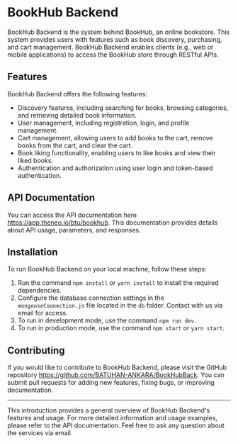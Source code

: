 # BookHub Backend

BookHub Backend is the system behind BookHub, an online bookstore. This system provides users with features such as book discovery, purchasing, and cart management. BookHub Backend enables clients (e.g., web or mobile applications) to access the BookHub store through RESTful APIs.

## Features

BookHub Backend offers the following features:

- Discovery features, including searching for books, browsing categories, and retrieving detailed book information.
- User management, including registration, login, and profile management.
- Cart management, allowing users to add books to the cart, remove books from the cart, and clear the cart.
- Book liking functionality, enabling users to like books and view their liked books.
- Authentication and authorization using user login and token-based authentication.

## API Documentation

You can access the API documentation here https://app.theneo.io/btu/bookhub. This documentation provides details about API usage, parameters, and responses.

## Installation

To run BookHub Backend on your local machine, follow these steps:

1. Run the command `npm install` or `yarn install` to install the required dependencies.
2. Configure the database connection settings in the `mongooseCoonection.js` file located in the `db` folder. Contact with us via email for access.
3. To run in development mode, use the command `npm run dev`.
4. To run in production mode, use the command `npm start` or `yarn start`.

## Contributing

If you would like to contribute to BookHub Backend, please visit the GitHub repository https://github.com/BATUHAN-ANKARA/BookHubBack. You can submit pull requests for adding new features, fixing bugs, or improving documentation.

---

This introduction provides a general overview of BookHub Backend's features and usage. For more detailed information and usage examples, please refer to the API documentation. Feel free to ask any question about the services via email.

